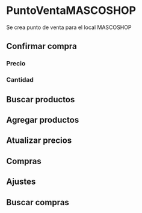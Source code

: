 # PuntoVentaMASCOSHOP
Se crea punto de venta para el local MASCOSHOP

## Confirmar compra
### Precio
### Cantidad
## Buscar productos
## Agregar productos
## Atualizar precios
## Compras
## Ajustes
## Buscar compras

